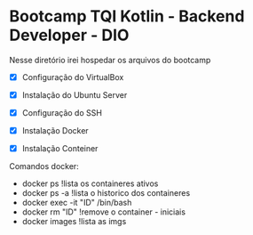 # Bootcamp TQI Kotlin - Backend Developer - DIO
 
 Nesse diretório irei hospedar os arquivos do bootcamp

- [x] Configuração do VirtualBox
- [x] Instalação do Ubuntu Server
- [x] Configuração do SSH
- [x] Instalação Docker
- [x] Instalação Conteiner



Comandos docker:

- docker ps  !lista os containeres ativos
- docker ps -a !lista o historico dos containeres
- docker exec -it "ID" /bin/bash
- docker rm "ID" !remove o container - iniciais
- docker images !lista as imgs
 

